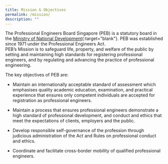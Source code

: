 ```yaml
---
title: Mission & Objectives
permalink: /mission/
description: ""
---
```

The Professional Engineers Board Singapore (PEB) is a statutory board in the [Ministry of National Development](https://www.mnd.gov.sg/){:target="blank"}. PEB was established since 1971 under the Professional Engineers Act.  <br>PEB’s Mission is to safeguard life, property, and welfare of the public by setting and maintaining high standards for registering professional engineers, and by regulating and advancing the practice of professional engineering.

The key objectives of PEB are:

*   Maintain an internationally acceptable standard of assessment which emphasises quality academic education, examination, and practical experience that ensures only competent individuals are accepted for registration as professional engineers.
    
*   Maintain a process that ensures professional engineers demonstrate a high standard of professional development, and conduct and ethics that meet the expectations of clients, employers and the public.
    
*   Develop responsible self-governance of the profession through judicious administration of the Act and Rules on professional conduct and ethics.
    
*   Coordinate and facilitate cross-border mobility of qualified professional engineers.